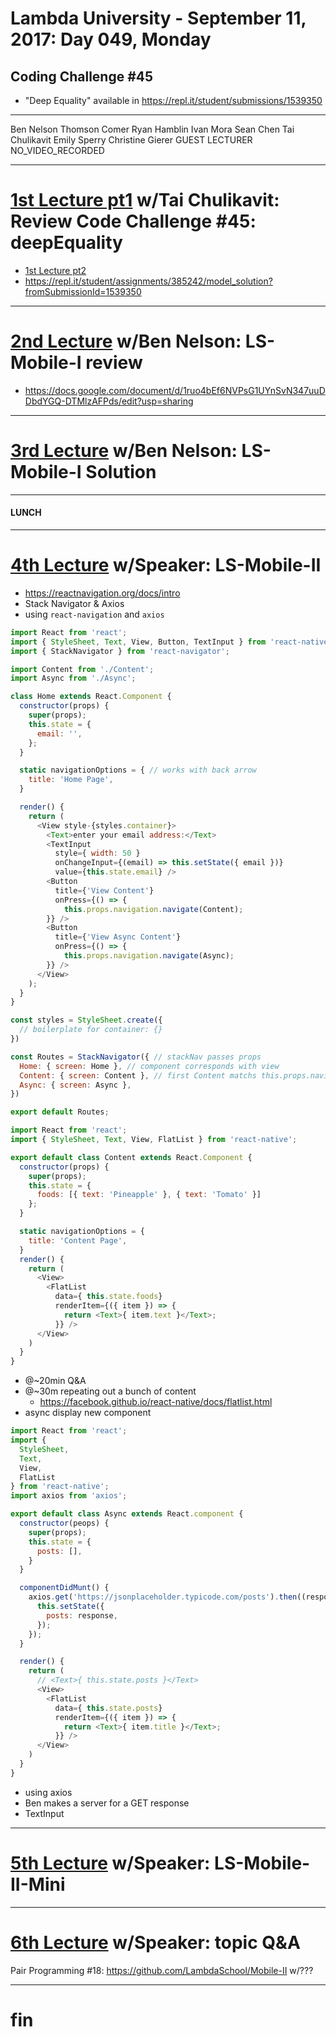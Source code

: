 # Lambda University - September 11, 2017: Day 049, Monday
## Coding Challenge #45
- "Deep Equality" available in https://repl.it/student/submissions/1539350
***
Ben Nelson
Thomson Comer
Ryan Hamblin
Ivan Mora
Sean Chen
Tai Chulikavit
Emily Sperry
Christine Gierer
GUEST LECTURER
NO_VIDEO_RECORDED
***
# [1st Lecture pt1](https://youtu.be/PpRMJi2ByKU) w/Tai Chulikavit: Review Code Challenge #45: deepEquality
- [1st Lecture pt2](https://youtu.be/aPBH-Vde8BU)
- https://repl.it/student/assignments/385242/model_solution?fromSubmissionId=1539350

***
# [2nd Lecture](NO_VIDEO_RECORDED) w/Ben Nelson: LS-Mobile-I review
- https://docs.google.com/document/d/1ruo4bEf6NVPsG1UYnSvN347uuDDbdYGQ-DTMlzAFPds/edit?usp=sharing

***
# [3rd Lecture](VIDEO_RECORDED_NOT_POSTED) w/Ben Nelson: LS-Mobile-I Solution
***
#### LUNCH
***
# [4th Lecture](VIDEO_RECORDED_NOT_POSTED) w/Speaker: LS-Mobile-II
- https://reactnavigation.org/docs/intro
- Stack Navigator & Axios
- using `react-navigation` and `axios`
```js
import React from 'react';
import { StyleSheet, Text, View, Button, TextInput } from 'react-native';
import { StackNavigator } from 'react-navigator';

import Content from './Content';
import Async from './Async';

class Home extends React.Component {
  constructor(props) {
    super(props);
    this.state = {
      email: '',
    };
  }

  static navigationOptions = { // works with back arrow
    title: 'Home Page',
  }

  render() {
    return (
      <View style-{styles.container}>
        <Text>enter your email address:</Text>
        <TextInput
          style={ width: 50 }
          onChangeInput={(email) => this.setState({ email })}
          value={this.state.email} />
        <Button
          title={'View Content'}
          onPress={() => {
            this.props.navigation.navigate(Content);
        }} />
        <Button
          title={'View Async Content'}
          onPress={() => {
            this.props.navigation.navigate(Async);
        }} />
      </View>
    );
  }
}

const styles = StyleSheet.create({
  // boilerplate for container: {}
})

const Routes = StackNavigator({ // stackNav passes props
  Home: { screen: Home }, // component corresponds with view
  Content: { screen: Content }, // first Content matchs this.props.navigation.navigate(Content);
  Async: { screen: Async },
})

export default Routes;
```

```js
import React from 'react';
import { StyleSheet, Text, View, FlatList } from 'react-native';

export default class Content extends React.Component {
  constructor(props) {
    super(props);
    this.state = {
      foods: [{ text: 'Pineapple' }, { text: 'Tomato' }]
    };
  }

  static navigationOptions = {
    title: 'Content Page',
  }
  render() {
    return (
      <View>
        <FlatList
          data={ this.state.foods}
          renderItem={({ item }) => {
            return <Text>{ item.text }</Text>;
          }} />
      </View>
    )
  }
}

```

- @~20min Q&A
- @~30m repeating out a bunch of content
  - https://facebook.github.io/react-native/docs/flatlist.html
- async display new component
```js
import React from 'react';
import {
  StyleSheet,
  Text,
  View,
  FlatList
} from 'react-native';
import axios from 'axios';

export default class Async extends React.component {
  constructor(peops) {
    super(props);
    this.state = {
      posts: [],
    }
  }

  componentDidMunt() {
    axios.get('https://jsonplaceholder.typicode.com/posts').then((response) => { // then sends a promise!!!
      this.setState({
        posts: response,
      });
    });
  }

  render() {
    return (
      // <Text>{ this.state.posts }</Text>
      <View>
        <FlatList
          data={ this.state.posts}
          renderItem={({ item }) => {
            return <Text>{ item.title }</Text>;
          }} />
      </View>
    )
  }
}
```

- using axios
- Ben makes a server for a GET response
- TextInput

***
# [5th Lecture](VIDEO_RECORDED_NOT_POSTED) w/Speaker: LS-Mobile-II-Mini
***
# [6th Lecture](VIDEO_RECORDED_NOT_POSTED) w/Speaker: topic Q&A

Pair Programming #18: https://github.com/LambdaSchool/Mobile-II w/???

***
# fin
